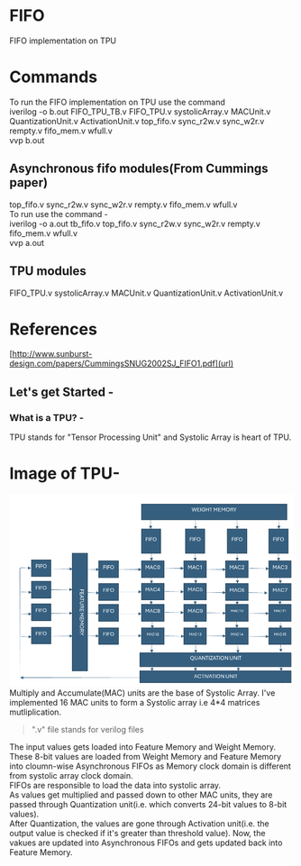 # FIFO
 FIFO implementation on TPU
# Commands
To run the FIFO implementation on TPU use the command <br />
iverilog -o b.out FIFO_TPU_TB.v FIFO_TPU.v systolicArray.v MACUnit.v QuantizationUnit.v ActivationUnit.v top_fifo.v sync_r2w.v sync_w2r.v rempty.v fifo_mem.v wfull.v<br />
vvp b.out
## Asynchronous fifo modules(From Cummings paper)
top_fifo.v sync_r2w.v sync_w2r.v rempty.v fifo_mem.v wfull.v <br />
To run use the command - <br />
iverilog -o a.out tb_fifo.v top_fifo.v sync_r2w.v sync_w2r.v rempty.v fifo_mem.v wfull.v <br />
vvp a.out<br />
## TPU modules
FIFO_TPU.v systolicArray.v MACUnit.v QuantizationUnit.v ActivationUnit.v
# References
[http://www.sunburst-design.com/papers/CummingsSNUG2002SJ_FIFO1.pdf](url)
## Let's get Started -
### What is a TPU? -
TPU stands for "Tensor Processing Unit" and Systolic Array is heart of TPU. 
# Image of TPU-
![](https://github.com/MANISHBMK10/FIFO/blob/main/ASYNC_FIFO_TPU.png)
Multiply and Accumulate(MAC) units are the base of Systolic Array. I've implemented 16 MAC units to form a Systolic array i.e 4*4 matrices mutliplication. 
>".v" file stands for verilog files

The input values gets loaded into Feature Memory and Weight Memory. <br/>
These 8-bit values are loaded from Weight Memory and Feature Memory into cloumn-wise Asynchronous FIFOs as Memory clock domain is different from systolic array clock domain. <br/>
FIFOs are responsible to load the data into systolic array. <br/>
As values get multiplied and passed down to other MAC units, they are passed through Quantization unit(i.e. which converts 24-bit values to 8-bit values).<br/>
After Quantization, the values are gone through Activation unit(i.e. the output value is checked if it's greater than threshold value).
Now, the vakues are updated into Asynchronous FIFOs and gets updated back into Feature Memory.
